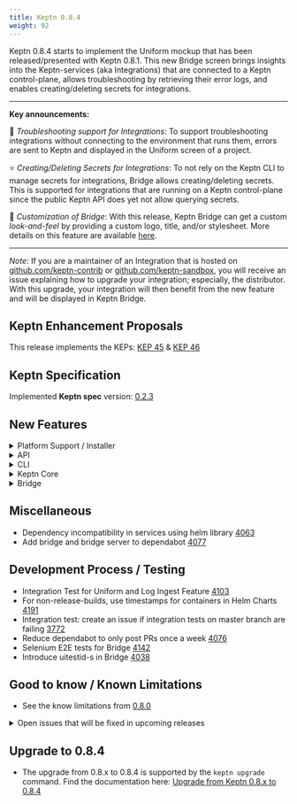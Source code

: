 ```yaml
---
title: Keptn 0.8.4
weight: 92
---
```


Keptn 0.8.4 starts to implement the Uniform mockup that has been released/presented with Keptn 0.8.1. This new Bridge screen brings insights into the Keptn-services (aka Integrations) that are connected to a Keptn control-plane, allows troubleshooting by retrieving their error logs, and enables creating/deleting secrets for integrations.

---

**Key announcements:**

:tada: *Troubleshooting support for Integrations*: To support troubleshooting integrations without connecting to the environment that runs them, errors are sent to Keptn and displayed in the Uniform screen of a project.

:star: *Creating/Deleting Secrets for Integrations*: To not rely on the Keptn CLI to manage secrets for integrations, Bridge allows creating/deleting secrets. This is supported for integrations that are running on a Keptn control-plane since the public Keptn API does yet not allow querying secrets.

:rocket: *Customization of Bridge*: With this release, Keptn Bridge can get a custom *look-and-feel* by providing a custom logo, title, and/or stylesheet. More details on this feature are available [here](https://github.com/keptn/keptn/tree/0.8.4/bridge#custom-look-and-feel).

---

*Note*: If you are a maintainer of an Integration that is hosted on [github.com/keptn-contrib](https://github.com/keptn-contrib) or [github.com/keptn-sandbox](https://github.com/keptn-sandbox), you will receive an issue explaining how to upgrade your integration; especially, the distributor. With this upgrade, your integration will then benefit from the new feature and will be displayed in Keptn Bridge.

## Keptn Enhancement Proposals

This release implements the KEPs: [KEP 45](https://github.com/keptn/enhancement-proposals/pull/45) & [KEP 46](https://github.com/keptn/enhancement-proposals/pull/46)

## Keptn Specification

Implemented **Keptn spec** version: [0.2.3](https://github.com/keptn/spec/tree/0.2.3)

## New Features

<details><summary>Platform Support / Installer</summary>
<p>

- Support for Kubernetes 1.21 [4400](https://github.com/keptn/keptn/issues/4400)
- Add readinessProbe to Helm Chart of: keptn, jmeter-service, and helm-service [3648](https://github.com/keptn/keptn/issues/3648)

</p>
</details>

<details><summary>API</summary>
<p>

- Log ingest endpoint for a Keptn-Service [4032](https://github.com/keptn/keptn/issues/4032)
- List all secrets created by secret-service [4061](https://github.com/keptn/keptn/issues/4061)
- Register/Unregister endpoint for registering a Keptn-service that connects to Keptn control-plane [4041](https://github.com/keptn/keptn/issues/4041)

</p>
</details>

<details><summary>CLI</summary>
<p>

- `keptn upgrade`: Improve help messages [3479](https://github.com/keptn/keptn/issues/3479)
- Replace `exechelper.ExecuteCommand` with `keptnutils.ExecuteCommand` [4068](https://github.com/keptn/keptn/issues/4068)
- *Fixed*: Keptn configure bridge output shows error after disabling basic auth [4154](https://github.com/keptn/keptn/issues/4154)
- *Fixed*: Trying to install a different keptn version on the cluster results in error [3959](https://github.com/keptn/keptn/issues/3959)
- *Fixed*: `keptn upgrade` getLatestKeptnRelease returns the wrong version [3841](https://github.com/keptn/keptn/issues/3841)
- *Fixed*: `keptn generate support-archive` not working on windows [4225](https://github.com/keptn/keptn/issues/4225)
- *Fixed*: `keptn uninstall` does not have any effect on cluster [3958](https://github.com/keptn/keptn/issues/3958)

</p>
</details>

<details><summary>Keptn Core</summary>
<p>

- *general*:
  - `shkeptnspecversion` missing in many Keptn CloudEvents [3408](https://github.com/keptn/keptn/issues/3408)

- *distributor*:
  - Forward log messages of execution plane Keptn-services to Keptn core [4030](https://github.com/keptn/keptn/issues/4030)
  - Send data of subscribed Keptn-services (via distributors) to uniform [4031](https://github.com/keptn/keptn/issues/4031)

- *helm-service*:
  - *Fixed*: Helm-service lost its resource requests/limits [4250](https://github.com/keptn/keptn/issues/4250)

- *lighthouse-service*:
  - *Fixed*: "Response time degradation in lighthouse-service" when spamming get-sli-events [4065](https://github.com/keptn/keptn/issues/4065)

- *remediation-service*:
  - *Fixed*: Remediation-service lost fallback to `problem type: default` [4254](https://github.com/keptn/keptn/issues/4254)

- *shipyard-controller*:
  - Define Uniform backend data model [4033](https://github.com/keptn/keptn/issues/4033)
  - *Fixed*: Keptn 0.8.3 shows that it uses specversion 0.2.1 instead of 0.2.2 [4192](https://github.com/keptn/keptn/issues/4192)
  - *Fixed*: Shipyard-controller keeps sending events for tasks with the same name indefinitely [4039](https://github.com/keptn/keptn/issues/4039)

</p>
</details>

<details><summary>Bridge</summary>
<p>

- *Enhancements:*
  - List, create and delete Secrets [4062](https://github.com/keptn/keptn/issues/4062)
  - Bridge downloads and uses customized look and feel on startup [4095](https://github.com/keptn/keptn/issues/4095)
  - Environment layout improvement for service versions [4006](https://github.com/keptn/keptn/issues/4006)
  - Show *Uniform screen* with data fetched from Uniform Backend [4034](https://github.com/keptn/keptn/issues/4034)
  - Improve status information in *Service screen* for failed deployments [4002](https://github.com/keptn/keptn/issues/4002)
  - Show instructions or link for triggering evaluations in stage [4055](https://github.com/keptn/keptn/issues/4055)
  - Mark currently selected stage using a color [3948](https://github.com/keptn/keptn/issues/3948)
  - Update *Service screen* on a regular basis [4049](https://github.com/keptn/keptn/issues/4049)
  - Display running remediations in the *Service screen* [3761](https://github.com/keptn/keptn/issues/3761)

- *Fixes:*
  - Bridge shows `Configure monitoring succeeded`, although dynatrace-service responded with result fail [4073](https://github.com/keptn/keptn/issues/4073)
  - Bridge breaks on "sh.keptn.event.evaluation.triggered" root event [4155](https://github.com/keptn/keptn/issues/4155)
  - Timelines show the wrong selection color for a running stage [4262](https://github.com/keptn/keptn/issues/4262)
  - Bridge runs version check although ENABLE_VERSION_CHECK env is set to "false" [4165](https://github.com/keptn/keptn/issues/4165)
  - Incorrect sequence filter if project is changed or the page is reloaded [4151](https://github.com/keptn/keptn/issues/4151)
  - Evaluation result can be viewed from Sequence but not from *Service screen* [4056](https://github.com/keptn/keptn/issues/4056)
  - Unexpected behavior of scrollbars in environment screen [4149](https://github.com/keptn/keptn/issues/4149)
  - Selection change in heatmap does not always update SLO table - needs second click [4007](https://github.com/keptn/keptn/issues/4007)
  - Environment panels are not updated on approval / finish [4048](https://github.com/keptn/keptn/issues/4048)
  - Sequence is only updated when detail is opened [4130](https://github.com/keptn/keptn/issues/4130)
  - Service tile breaks based on image:tag > `carts:353ff51.1` [4130](https://github.com/keptn/keptn/issues/4130)

</p>
</details>

## Miscellaneous

- Dependency incompatibility in services using helm library [4063](https://github.com/keptn/keptn/issues/4063)
- Add bridge and bridge server to dependabot [4077](https://github.com/keptn/keptn/issues/4077)

## Development Process / Testing

- Integration Test for Uniform and Log Ingest Feature [4103](https://github.com/keptn/keptn/issues/4103)
- For non-release-builds, use timestamps for containers in Helm Charts [4191](https://github.com/keptn/keptn/issues/4191)
- Integration test: create an issue if integration tests on master branch are failing [3772](https://github.com/keptn/keptn/issues/3772)
- Reduce dependabot to only post PRs once a week [4076](https://github.com/keptn/keptn/issues/4076)
- Selenium E2E tests for Bridge [4142](https://github.com/keptn/keptn/issues/4142)
- Introduce uitestid-s in Bridge [4038](https://github.com/keptn/keptn/issues/4038)

## Good to know / Known Limitations

- See the know limitations from [0.8.0](https://github.com/keptn/keptn/releases/tag/0.8.0)

<details><summary>Open issues that will be fixed in upcoming releases</summary>
<p>

  <!--TODO: final check-->
- Shipyard-controller and Bridge run into errors when using an `image` object for a configuration change [4348](https://github.com/keptn/keptn/issues/4348)
- Installing/Upgrading Keptn in an air-gapped environment does not work for `configuration-service` and `nats` [4183](https://github.com/keptn/keptn/issues/4183)
- Selected service is not reset on project change [4166](https://github.com/keptn/keptn/issues/4166)
- *Response time degradation in configuration-service* when using a Git Upstream (e.g., GitHub) [4066](https://github.com/keptn/keptn/issues/4066)
- Mongodb OOM crash after flooding it with events [3968](https://github.com/keptn/keptn/issues/3968)
- Inconsistent usage of user-managed and user_managed causing issues [3624](https://github.com/keptn/keptn/issues/3624)

</p>
</details>

## Upgrade to 0.8.4

- The upgrade from 0.8.x to 0.8.4 is supported by the `keptn upgrade` command. Find the documentation here: [Upgrade from Keptn 0.8.x to 0.8.4](https://keptn.sh/docs/0.8.x/operate/upgrade/#upgrade-from-keptn-0-8-3-to-0-8-4)
